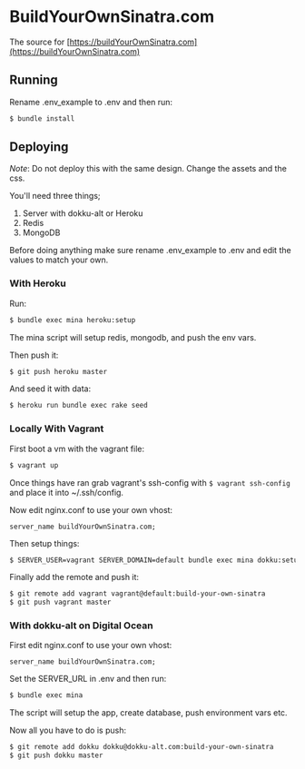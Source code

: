 # BuildYourOwnSinatra.com

The source for [https://buildYourOwnSinatra.com](https://buildYourOwnSinatra.com)

## Running

Rename .env_example to .env and then run:

```sh
$ bundle install
```

## Deploying

*Note*: Do not deploy this with the same design. Change the assets and the css.

You'll need three things;

1. Server with dokku-alt or Heroku
2. Redis
3. MongoDB

Before doing anything make sure rename .env_example to .env and edit the values to match your own.

### With Heroku

Run:

```sh
$ bundle exec mina heroku:setup
```

The mina script will setup redis, mongodb, and push the env vars.

Then push it:

```sh
$ git push heroku master
```

And seed it with data:

```sh
$ heroku run bundle exec rake seed
```

### Locally With Vagrant

First boot a vm with the vagrant file:

```sh
$ vagrant up
```

Once things have ran grab vagrant's ssh-config with `$ vagrant ssh-config` and place it into ~/.ssh/config.

Now edit nginx.conf to use your own vhost:

```nginx
server_name buildYourOwnSinatra.com;
```

Then setup things:

```sh
$ SERVER_USER=vagrant SERVER_DOMAIN=default bundle exec mina dokku:setup --port 2222
```

Finally add the remote and push it:

```sh
$ git remote add vagrant vagrant@default:build-your-own-sinatra
$ git push vagrant master
```

### With dokku-alt on Digital Ocean

First edit nginx.conf to use your own vhost:

```nginx
server_name buildYourOwnSinatra.com;
```

Set the SERVER_URL in .env and then run:

```sh
$ bundle exec mina
```

The script will setup the app, create database, push environment vars etc.

Now all you have to do is push:

```sh
$ git remote add dokku dokku@dokku-alt.com:build-your-own-sinatra
$ git push dokku master
```
